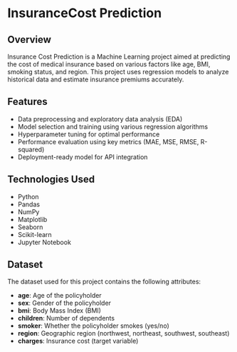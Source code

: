 # InsuranceCost Prediction

## Overview
Insurance Cost Prediction is a Machine Learning project aimed at predicting the cost of medical insurance based on various factors like age, BMI, smoking status, and region. This project uses regression models to analyze historical data and estimate insurance premiums accurately.

## Features
- Data preprocessing and exploratory data analysis (EDA)
- Model selection and training using various regression algorithms
- Hyperparameter tuning for optimal performance
- Performance evaluation using key metrics (MAE, MSE, RMSE, R-squared)
- Deployment-ready model for API integration

## Technologies Used
- Python
- Pandas
- NumPy
- Matplotlib
- Seaborn
- Scikit-learn
- Jupyter Notebook

## Dataset
The dataset used for this project contains the following attributes:
- **age**: Age of the policyholder
- **sex**: Gender of the policyholder
- **bmi**: Body Mass Index (BMI)
- **children**: Number of dependents
- **smoker**: Whether the policyholder smokes (yes/no)
- **region**: Geographic region (northwest, northeast, southwest, southeast)
- **charges**: Insurance cost (target variable)



